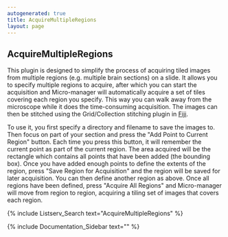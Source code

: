```yaml
---
autogenerated: true
title: AcquireMultipleRegions
layout: page
---
```


## AcquireMultipleRegions

This plugin is designed to simplify the process of acquiring tiled
images from multiple regions (e.g. multiple brain sections) on a slide.
It allows you to specify multiple regions to acquire, after which you
can start the acquisition and Micro-manager will automatically acquire a
set of tiles covering each region you specify. This way you can walk
away from the microscope while it does the time-consuming acquisition.
The images can then be stitched using the Grid/Collection stitching
plugin in [Fiji](http://fiji.sc).

To use it, you first specify a directory and filename to save the images
to. Then focus on part of your section and press the "Add Point to
Current Region" button. Each time you press this button, it will
remember the current point as part of the current region. The area
acquired will be the rectangle which contains all points that have been
added (the bounding box). Once you have added enough points to define
the extents of the region, press "Save Region for Acquisition" and the
region will be saved for later acquisition. You can then define another
region as above. Once all regions have been defined, press "Acquire All
Regions" and Micro-manager will move from region to region, acquiring a
tiling set of images that covers each region.

{% include Listserv_Search text="AcquireMultipleRegions" %}

{% include Documentation_Sidebar text="" %}
